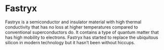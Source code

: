 # Fastryx

Fastryx is a semiconductor and insulator material with high thermal conductivity that has no loss at higher temperatures compared to conventional superconductors do. It contains a type of quantum matter that has high mobility to electrons. Fastryx has started to replace the ubiquitous silicon in modern technology but it hasn’t been without hiccups.
